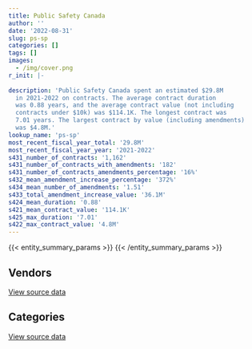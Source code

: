 ```yaml
---
title: Public Safety Canada
author: ''
date: '2022-08-31'
slug: ps-sp
categories: []
tags: []
images:
  - /img/cover.png
r_init: |-
  
description: 'Public Safety Canada spent an estimated $29.8M
  in 2021-2022 on contracts. The average contract duration
  was 0.88 years, and the average contract value (not including
  contracts under $10k) was $114.1K. The longest contract was
  7.01 years. The largest contract by value (including amendments)
  was $4.8M.'
lookup_name: 'ps-sp'
most_recent_fiscal_year_total: '29.8M'
most_recent_fiscal_year_year: '2021-2022'
s431_number_of_contracts: '1,162'
s431_number_of_contracts_with_amendments: '182'
s431_number_of_contracts_amendments_percentage: '16%'
s432_mean_amendment_increase_percentage: '372%'
s434_mean_number_of_amendments: '1.51'
s433_total_amendment_increase_value: '36.1M'
s424_mean_duration: '0.88'
s421_mean_contract_value: '114.1K'
s425_max_duration: '7.01'
s422_max_contract_value: '4.8M'
---
```


<script src="/rmarkdown-libs/htmlwidgets/htmlwidgets.js"></script>
<link href="/rmarkdown-libs/datatables-css/datatables-crosstalk.css" rel="stylesheet" />
<script src="/rmarkdown-libs/datatables-binding/datatables.js"></script>
<script src="/rmarkdown-libs/jquery/jquery-3.6.0.min.js"></script>
<link href="/rmarkdown-libs/dt-core-bootstrap/css/dataTables.bootstrap.min.css" rel="stylesheet" />
<link href="/rmarkdown-libs/dt-core-bootstrap/css/dataTables.bootstrap.extra.css" rel="stylesheet" />
<script src="/rmarkdown-libs/dt-core-bootstrap/js/jquery.dataTables.min.js"></script>
<script src="/rmarkdown-libs/dt-core-bootstrap/js/dataTables.bootstrap.min.js"></script>
<link href="/rmarkdown-libs/crosstalk/css/crosstalk.min.css" rel="stylesheet" />
<script src="/rmarkdown-libs/crosstalk/js/crosstalk.min.js"></script>
<script src="/rmarkdown-libs/htmlwidgets/htmlwidgets.js"></script>
<link href="/rmarkdown-libs/datatables-css/datatables-crosstalk.css" rel="stylesheet" />
<script src="/rmarkdown-libs/datatables-binding/datatables.js"></script>
<script src="/rmarkdown-libs/jquery/jquery-3.6.0.min.js"></script>
<link href="/rmarkdown-libs/dt-core-bootstrap/css/dataTables.bootstrap.min.css" rel="stylesheet" />
<link href="/rmarkdown-libs/dt-core-bootstrap/css/dataTables.bootstrap.extra.css" rel="stylesheet" />
<script src="/rmarkdown-libs/dt-core-bootstrap/js/jquery.dataTables.min.js"></script>
<script src="/rmarkdown-libs/dt-core-bootstrap/js/dataTables.bootstrap.min.js"></script>
<link href="/rmarkdown-libs/crosstalk/css/crosstalk.min.css" rel="stylesheet" />
<script src="/rmarkdown-libs/crosstalk/js/crosstalk.min.js"></script>

{{< entity_summary_params >}}
{{< /entity_summary_params >}}

## Vendors

<div id="htmlwidget-1" style="width:100%;height:auto;" class="datatables html-widget"></div>
<script type="application/json" data-for="htmlwidget-1">{"x":{"style":"bootstrap","filter":"none","vertical":false,"data":[["<a href=\"/vendors/acart_communications/\">Acart Communications<\/a>","<a href=\"/vendors/act/\">ACT<\/a>","<a href=\"/vendors/adga_group/\">ADGA Group<\/a>","<a href=\"/vendors/adrm_technology_consulting/\">ADRM Technology Consulting<\/a>","<a href=\"/vendors/advanced_business_interiors/\">Advanced Business Interiors<\/a>","<a href=\"/vendors/aecom/\">AECOM<\/a>","<a href=\"/vendors/altis_human_resources/\">Altis Human Resources<\/a>","<a href=\"/vendors/artemp_personnel_services/\">Artemp Personnel Services<\/a>","<a href=\"/vendors/banfield_seguin/\">Banfield Seguin<\/a>","<a href=\"/vendors/bdo_canada/\">BDO Canada<\/a>","<a href=\"/vendors/bell_canada/\">Bell Canada<\/a>","<a href=\"/vendors/calian/\">Calian<\/a>","<a href=\"/vendors/canadian_corps_of_commissionaires/\">Canadian Corps of Commissionaires<\/a>","<a href=\"/vendors/carahsoft_technology/\">Carahsoft Technology<\/a>","<a href=\"/vendors/carleton_university/\">Carleton University<\/a>","<a href=\"/vendors/cbci_telecom/\">CBCI Telecom<\/a>","<a href=\"/vendors/cdw_canada/\">CDW Canada<\/a>","<a href=\"/vendors/cgi/\">CGI<\/a>","<a href=\"/vendors/charron_human_resources/\">Charron Human Resources<\/a>","<a href=\"/vendors/chubb_edwards/\">Chubb Edwards<\/a>","<a href=\"/vendors/cision_canada/\">Cision Canada<\/a>","<a href=\"/vendors/cistel_technology/\">Cistel Technology<\/a>","<a href=\"/vendors/cofomo/\">Cofomo<\/a>","<a href=\"/vendors/commvault_systems/\">Commvault Systems<\/a>","<a href=\"/vendors/contract_community/\">Contract Community<\/a>","<a href=\"/vendors/cossette_communications/\">Cossette Communications<\/a>","<a href=\"/vendors/csdc_systems/\">CSDC Systems<\/a>","<a href=\"/vendors/deloitte/\">Deloitte<\/a>","<a href=\"/vendors/donna_cona/\">Donna Cona<\/a>","<a href=\"/vendors/ebsco_canada/\">EBSCO Canada<\/a>","<a href=\"/vendors/eclipsys_solutions/\">Eclipsys Solutions<\/a>","<a href=\"/vendors/ecole_de_langues_abce/\">Ecole De Langues Abce<\/a>","<a href=\"/vendors/ekos_research_associates/\">Ekos Research Associates<\/a>","<a href=\"/vendors/elsevier/\">Elsevier<\/a>","<a href=\"/vendors/environics_research_group/\">Environics Research Group<\/a>","<a href=\"/vendors/esri/\">ESRI<\/a>","<a href=\"/vendors/excel_human_resources/\">Excel Human Resources<\/a>","<a href=\"/vendors/fast_forward_french/\">Fast Forward French<\/a>","<a href=\"/vendors/fast_track_staffing/\">Fast Track Staffing<\/a>","<a href=\"/vendors/ference_company_consulting/\">Ference Company Consulting<\/a>","<a href=\"/vendors/ford_motor_company/\">Ford Motor Company<\/a>","<a href=\"/vendors/gartner/\">Gartner<\/a>","<a href=\"/vendors/gc_strategies/\">GC Strategies<\/a>","<a href=\"/vendors/general_dynamics/\">General Dynamics<\/a>","<a href=\"/vendors/global_upholstery/\">Global Upholstery<\/a>","<a href=\"/vendors/graybridge_international_consulting/\">Graybridge International Consulting<\/a>","<a href=\"/vendors/hewlett_packard/\">Hewlett Packard<\/a>","<a href=\"/vendors/hypertec/\">Hypertec<\/a>","<a href=\"/vendors/ibm_canada/\">IBM Canada<\/a>","<a href=\"/vendors/ifathom/\">iFathom<\/a>","<a href=\"/vendors/ihs_global/\">IHS Global<\/a>","<a href=\"/vendors/imp_group/\">IMP Group<\/a>","<a href=\"/vendors/integra_networks/\">Integra Networks<\/a>","<a href=\"/vendors/ipsos/\">Ipsos<\/a>","<a href=\"/vendors/ipss/\">IPSS<\/a>","<a href=\"/vendors/john_wiley_sons/\">John Wiley Sons<\/a>","<a href=\"/vendors/kpmg/\">KPMG<\/a>","<a href=\"/vendors/lansdowne_technologies/\">Lansdowne Technologies<\/a>","<a href=\"/vendors/lexisnexis_canada/\">LexisNexis Canada<\/a>","<a href=\"/vendors/lumina_it/\">Lumina IT<\/a>","<a href=\"/vendors/maverin/\">Maverin<\/a>","<a href=\"/vendors/maxsys_staffing_and_consulting/\">Maxsys Staffing and Consulting<\/a>","<a href=\"/vendors/media_q/\">Media Q<\/a>","<a href=\"/vendors/microsoft_canada/\">Microsoft Canada<\/a>","<a href=\"/vendors/modis_canada/\">Modis Canada<\/a>","<a href=\"/vendors/morpho_canada/\">Morpho Canada<\/a>","<a href=\"/vendors/nations_translation_group/\">Nations Translation Group<\/a>","<a href=\"/vendors/nattiq/\">NATTIQ<\/a>","<a href=\"/vendors/nisha_techonologies/\">Nisha Techonologies<\/a>","<a href=\"/vendors/nitam_solutions/\">Nitam Solutions<\/a>","<a href=\"/vendors/northern_micro/\">Northern Micro<\/a>","<a href=\"/vendors/nova_networks/\">Nova Networks<\/a>","<a href=\"/vendors/opentext/\">OpenText<\/a>","<a href=\"/vendors/panasonic/\">Panasonic<\/a>","<a href=\"/vendors/pra/\">PRA<\/a>","<a href=\"/vendors/pricewaterhouse_coopers/\">Pricewaterhouse Coopers<\/a>","<a href=\"/vendors/printers_plus/\">Printers Plus<\/a>","<a href=\"/vendors/protak_consulting_group/\">Protak Consulting Group<\/a>","<a href=\"/vendors/qmr/\">QMR<\/a>","<a href=\"/vendors/quantum_management_services/\">Quantum Management Services<\/a>","<a href=\"/vendors/quintet_consulting/\">Quintet Consulting<\/a>","<a href=\"/vendors/raymond_chabot_grant_thornton/\">Raymond Chabot Grant Thornton<\/a>","<a href=\"/vendors/rhea/\">RHEA<\/a>","<a href=\"/vendors/ricoh/\">Ricoh<\/a>","<a href=\"/vendors/risk_sciences_international/\">Risk Sciences International<\/a>","<a href=\"/vendors/rogers/\">Rogers<\/a>","<a href=\"/vendors/samson_associes/\">Samson Associes<\/a>","<a href=\"/vendors/sas_institute/\">SAS Institute<\/a>","<a href=\"/vendors/sharp_electronics/\">Sharp Electronics<\/a>","<a href=\"/vendors/sierra_systems_group/\">Sierra Systems Group<\/a>","<a href=\"/vendors/simplex_grinnell/\">Simplex Grinnell<\/a>","<a href=\"/vendors/softchoice/\">Softchoice<\/a>","<a href=\"/vendors/stiff_sentences/\">Stiff Sentences<\/a>","<a href=\"/vendors/synersolutions_technologies/\">SynerSolutions Technologies<\/a>","<a href=\"/vendors/tag_hr/\">Tag HR<\/a>","<a href=\"/vendors/teknion/\">Teknion<\/a>","<a href=\"/vendors/teramach_technologies/\">Teramach Technologies<\/a>","<a href=\"/vendors/the_aim_group/\">The AIM Group<\/a>","<a href=\"/vendors/the_halifax_group/\">The Halifax Group<\/a>","<a href=\"/vendors/the_masha_krupp_translation_group/\">The Masha Krupp Translation Group<\/a>","<a href=\"/vendors/the_right_door_consulting/\">The Right Door Consulting<\/a>","<a href=\"/vendors/thomas_schmidt/\">Thomas Schmidt<\/a>","<a href=\"/vendors/thomson_reuters/\">Thomson Reuters<\/a>","<a href=\"/vendors/totem_offisource/\">Totem Offisource<\/a>","<a href=\"/vendors/trm_technologies/\">TRM Technologies<\/a>","<a href=\"/vendors/university_of_ottawa/\">University of Ottawa<\/a>","<a href=\"/vendors/university_of_waterloo/\">University of Waterloo<\/a>","<a href=\"/vendors/vmware/\">VMware<\/a>","<a href=\"/vendors/wolters_kluwer/\">Wolters Kluwer<\/a>","<a href=\"/vendors/workdynamics_technologies/\">WorkDynamics Technologies<\/a>","<a href=\"/vendors/worldreach_software/\">Worldreach Software<\/a>","<a href=\"/vendors/xerox/\">Xerox<\/a>"],[1113596.9,805.26,56867.79,285905.25,null,null,44421.29,179246.56,954471.56,27312.85,null,null,108197.02,40627.14,19117.96,241399.1,3414.14,24860,36985.89,33444.9,45001.12,1732.97,29618.36,12252.3,2798.69,2767204.79,25302.56,null,null,99012.11,81189.49,22739,194034.54,15766.94,17325.51,147304.84,18567.63,20000,null,null,null,150871.98,26029.6,null,2876.06,43229.98,30491.62,null,64542.1,null,148246.18,45997.42,null,75742.55,75716.7,34979.2,1334288.87,null,null,221879.79,110115.24,83996.81,null,437915.64,48292.73,5318.4,null,null,826595.62,16442.44,302018.78,70876.43,7737.87,null,null,null,176456.89,83487.34,330543.2,null,16488,730278.77,3159.96,681918.05,null,73972.02,30510,98504.53,3454.26,null,16863.61,44224.19,null,39550,null,null,36458.32,342248.75,15280.85,498466.38,null,null,905.29,null,1059.38,null,null,117548.78,28250,18635.79,666058.33,69881.27],[351626.72,42731.44,97259.86,286688.55,null,null,85654.54,468806.87,1966521.43,74161.15,179035.28,null,110722,74600.94,39532.04,248355.63,3423.49,null,8327.11,3289.65,46601.2,22652.43,null,null,13145.22,null,25446.88,24916.5,217188.22,268454.24,null,44599.26,107134.01,null,104018.02,129531.65,null,null,null,null,3000.49,null,116180.9,null,37890.15,60130.3,null,57189.3,28325.74,null,289869.57,98876.37,13003.19,147982.3,4563.75,45969.15,7756.47,null,null,94176.12,479787.85,248955.96,null,849336.92,null,10874.5,4386.6,null,2297683.07,20553.06,47662.88,21006.8,7759.07,19716.07,108197.5,null,48402.48,48948.74,203359.3,null,18066.86,1272400.65,21417.54,410463.17,23447.5,74174.68,36047,557190.35,3463.72,75243.23,8030.29,76342.11,null,5763,null,null,null,95707.92,null,345726.1,81360,271566.49,7363,null,21540.62,null,null,null,22907.36,31718.08,667883.15,13747.14],[null,59190.47,96994.13,null,11435.6,267682.07,594682.66,116157.26,2668163.34,null,332694.6,null,109157.6,3764.01,null,14391.85,null,null,null,14294.29,24860,null,null,null,33410.78,2552453.13,31728.15,null,85820.36,130696.79,null,6310.96,48978.39,null,72036.65,129389.63,null,null,null,null,52151.42,null,null,79989.52,null,19405.99,30657.06,63280,229052.4,24000,null,160226.21,null,107531.33,116757.75,7273.91,null,129526.25,null,44672.73,478476.95,44893.7,16950,1135949.28,null,null,670479.85,6921.25,31198.86,null,1715964.32,null,null,null,null,null,10384.7,null,244869.82,0,88567.03,1340098.67,null,428965.5,null,73972.02,107460.43,171706.1,3454.26,742264.26,null,32906.36,null,420699,127496.54,null,null,329940.48,65257.5,6097.09,93950.62,401302.7,6437.59,12806.29,null,null,22600,null,13560,21355.92,693503.79,null],[null,54058.13,48629.93,null,null,272155.86,712283.88,39324,2668163.34,null,146060.41,282900.97,71950.69,68962.79,null,119343.88,4589.48,null,null,null,null,null,null,null,null,7468386.87,19075.12,58066.28,1646.57,null,null,null,173762.2,null,154296.26,101759.38,19967.1,5427.61,61782.75,80230,null,87431.6,null,null,null,140554.72,215188.95,135543.5,701650.42,null,null,null,87326.4,69280.46,355198.14,28950.87,null,null,9361.62,76089.7,478476.95,null,null,943965.8,null,null,728594.72,17995.25,90473.27,null,2390990.02,null,null,null,18186.7,60754.32,null,null,194963.94,null,24446.1,1303337.53,null,379186.76,null,43369.9,185887.57,174697.65,3454.26,742264.26,null,66731.94,21187.5,420699,153079.73,140857.68,null,null,null,null,202003.16,100050.81,null,20109.48,null,39500,null,null,30815.1,147926.14,259495.37,null]],"container":"<table class=\"table table-striped table-hover row-border order-column display\">\n  <thead>\n    <tr>\n      <th>Vendor<\/th>\n      <th>2018-2019<\/th>\n      <th>2019-2020<\/th>\n      <th>2020-2021<\/th>\n      <th>2021-2022<\/th>\n    <\/tr>\n  <\/thead>\n<\/table>","options":{"order":[[4,"desc"]],"pageLength":10,"autoWidth":true,"columnDefs":[{"targets":1,"render":"function(data, type, row, meta) {\n    return type !== 'display' ? data : DTWidget.formatCurrency(data, \"$\", 2, 3, \",\", \".\", true, null);\n  }"},{"targets":2,"render":"function(data, type, row, meta) {\n    return type !== 'display' ? data : DTWidget.formatCurrency(data, \"$\", 2, 3, \",\", \".\", true, null);\n  }"},{"targets":3,"render":"function(data, type, row, meta) {\n    return type !== 'display' ? data : DTWidget.formatCurrency(data, \"$\", 2, 3, \",\", \".\", true, null);\n  }"},{"targets":4,"render":"function(data, type, row, meta) {\n    return type !== 'display' ? data : DTWidget.formatCurrency(data, \"$\", 2, 3, \",\", \".\", true, null);\n  }"},{"width":"16%","targets":[1,2,3,4]},{"className":"dt-right","targets":[1,2,3,4]}],"orderClasses":false}},"evals":["options.columnDefs.0.render","options.columnDefs.1.render","options.columnDefs.2.render","options.columnDefs.3.render"],"jsHooks":[]}</script>
<p class="text-right">
<a href="https://github.com/GoC-Spending/contracts-data/tree/main/data/out/departments/ps-sp/summary_by_fiscal_year_by_vendor.csv" class="source-data-link btn btn-link">View source data</a>
</p>

## Categories

<div id="htmlwidget-2" style="width:100%;height:auto;" class="datatables html-widget"></div>
<script type="application/json" data-for="htmlwidget-2">{"x":{"style":"bootstrap","filter":"none","vertical":false,"data":[["<a href=\"/categories/facilities_and_construction/\">Facilities and construction<\/a>","<a href=\"/categories/office_management/\">Office management<\/a>","<a href=\"/categories/professional_services/\">Professional services<\/a>","<a href=\"/categories/information_technology/\">Information technology<\/a>","<a href=\"/categories/medical/\">Medical<\/a>","<a href=\"/categories/transportation_and_logistics/\">Transportation and logistics<\/a>","<a href=\"/categories/travel/\">Travel<\/a>","<a href=\"/categories/security_and_protection/\">Security and protection<\/a>","<a href=\"/categories/human_capital/\">Human capital<\/a>"],[77986.51,2771068.63,12053641.84,5969723.3,null,null,null,288364.48,328411.43],[71615.1,577920.1,8021795.01,9572109.46,null,3000.49,17516.67,265670.22,249615.3],[36535.95,560561.92,7301131.58,13025928.95,6009.6,52151.42,null,265220.02,160706.63],[40570.81,1130119.69,8690030.08,19539745.71,8501.96,null,null,120580.62,300575.81]],"container":"<table class=\"table table-striped table-hover row-border order-column display\">\n  <thead>\n    <tr>\n      <th>Category<\/th>\n      <th>2018-2019<\/th>\n      <th>2019-2020<\/th>\n      <th>2020-2021<\/th>\n      <th>2021-2022<\/th>\n    <\/tr>\n  <\/thead>\n<\/table>","options":{"order":[[4,"desc"]],"dom":"t","pageLength":30,"autoWidth":true,"columnDefs":[{"targets":1,"render":"function(data, type, row, meta) {\n    return type !== 'display' ? data : DTWidget.formatCurrency(data, \"$\", 2, 3, \",\", \".\", true, null);\n  }"},{"targets":2,"render":"function(data, type, row, meta) {\n    return type !== 'display' ? data : DTWidget.formatCurrency(data, \"$\", 2, 3, \",\", \".\", true, null);\n  }"},{"targets":3,"render":"function(data, type, row, meta) {\n    return type !== 'display' ? data : DTWidget.formatCurrency(data, \"$\", 2, 3, \",\", \".\", true, null);\n  }"},{"targets":4,"render":"function(data, type, row, meta) {\n    return type !== 'display' ? data : DTWidget.formatCurrency(data, \"$\", 2, 3, \",\", \".\", true, null);\n  }"},{"width":"16%","targets":[1,2,3,4]},{"className":"dt-right","targets":[1,2,3,4]}],"orderClasses":false,"lengthMenu":[10,25,30,50,100]}},"evals":["options.columnDefs.0.render","options.columnDefs.1.render","options.columnDefs.2.render","options.columnDefs.3.render"],"jsHooks":[]}</script>
<p class="text-right">
<a href="https://github.com/GoC-Spending/contracts-data/tree/main/data/out/departments/ps-sp/summary_by_fiscal_year_by_category.csv" class="source-data-link btn btn-link">View source data</a>
</p>
